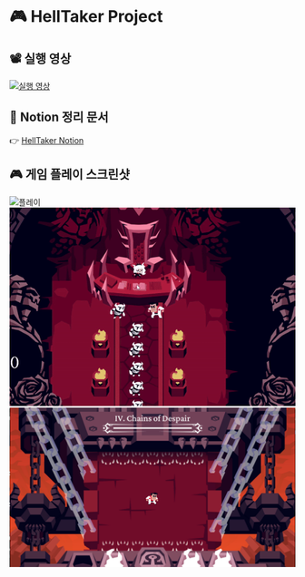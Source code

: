 # 🎮 HellTaker Project

## 📽 실행 영상
[![실행 영상](https://img.youtube.com/vi/mu0y7f7zoNM/hqdefault.jpg)](https://www.youtube.com/watch?v=mu0y7f7zoNM)

## 📝 Notion 정리 문서
👉 [HellTaker Notion](https://far-seagull-e93.notion.site/Hell-Taker-122f3c6764898062afa1d420c84f9ee6)

## 🎮 게임 플레이 스크린샷
![플레이](images/HellTaker_.gif)
![플레이](images/lucy.gif)
![플레이](images/ncvhh928d8g51.png)
